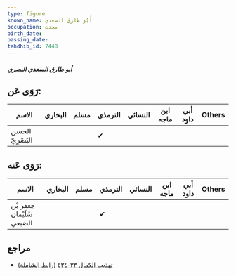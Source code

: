 ```yaml
---
type: figure
known_name: أَبُو طارق السعدي
occupation: محدث
birth_date:
passing_date:
tahdhib_id: 7448
---
```

##### أبو طارق السعدي البصري

## رَوَى عَن:
| الاسم            | البخاري | مسلم | الترمذي | النسائي | ابن ماجه | أبي داود | Others |
| ---------------- | ------- | ---- | ------- | ------- | -------- | -------- | ------ |
| الحسن البَصْرِيّ |         |      | ✔       |         |          |          |        |
## رَوَى عَنه:
| الاسم                     | البخاري | مسلم | الترمذي | النسائي | ابن ماجه | أبي داود | Others |
| ------------------------- | ------- | ---- | ------- | ------- | -------- | -------- | ------ |
| جعفر بْن سُلَيْمان الضبعي |         |      | ✔       |         |          |          |        |
## مراجع
- [تهذيب الكمال ٣٣-٤٣٤](obsidian://open?vault=Tahdhib-al-Kamal&file=Figures/٧٤٤٨-أبو%20طارق%20السعدي%20البصري) ([رابط الشاملة](https://shamela.ws/book/3722/18105))